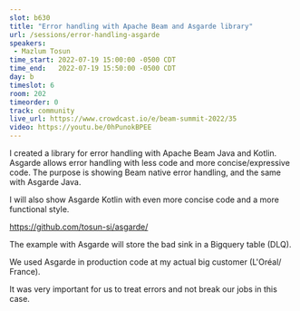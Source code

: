 ```yaml
---
slot: b630
title: "Error handling with Apache Beam and Asgarde library"
url: /sessions/error-handling-asgarde
speakers:
 - Mazlum Tosun
time_start: 2022-07-19 15:00:00 -0500 CDT
time_end:   2022-07-19 15:50:00 -0500 CDT
day: b
timeslot: 6
room: 202
timeorder: 0
track: community
live_url: https://www.crowdcast.io/e/beam-summit-2022/35
video: https://youtu.be/0hPunokBPEE
---
```


I created a library for error handling with Apache Beam Java and Kotlin. Asgarde allows error handling with less code and more concise/expressive code. The purpose is showing Beam native error handling, and the same with Asgarde Java.

I will also show Asgarde Kotlin with even more concise code and a more functional style.

https://github.com/tosun-si/asgarde/

The example with Asgarde will store the bad sink in a Bigquery table (DLQ).

We used Asgarde in production code at my actual big customer  (L'Oréal/ France).

It was very important for us to treat errors and not break our jobs in this case.
